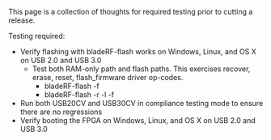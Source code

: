 This page is a collection of thoughts for required testing prior to cutting a release.

Testing required:
* Verify flashing with bladeRF-flash works on Windows, Linux, and OS X on USB 2.0 and USB 3.0
  * Test both RAM-only path and flash paths.  This exercises recover, erase, reset, flash_firmware driver op-codes.
    * bladeRF-flash -f <file>
    * bladeRF-flash -r -l -f <file>
* Run both USB20CV and USB30CV in compliance testing mode to ensure there are no regressions
* Verify booting the FPGA on Windows, Linux, and OS X on USB 2.0 and USB 3.0
